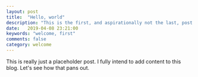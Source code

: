 ```yaml
---
layout: post
title:  "Hello, world"
description: "This is the first, and aspirationally not the last, post in my blog."
date:   2019-04-08 23:21:00
keywords: "welcome, first"
comments: false
category: welcome
---
```


This is really just a placeholder post. I fully intend to add content to this blog. Let's see how that pans out.
